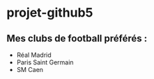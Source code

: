 # projet-github5
## Mes clubs de football préférés :

- Réal Madrid
- Paris Saint Germain
- SM Caen

